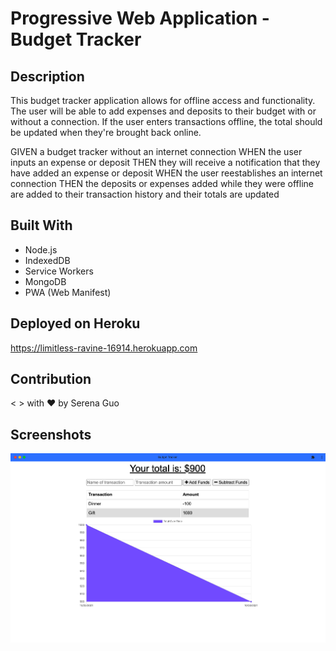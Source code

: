 # Progressive Web Application - Budget Tracker


## Description
This budget tracker application allows for offline access and functionality. The user will be able to add expenses and deposits to their budget with or without a connection. If the user enters transactions offline, the total should be updated when they're brought back online.

GIVEN a budget tracker without an internet connection
WHEN the user inputs an expense or deposit
THEN they will receive a notification that they have added an expense or deposit
WHEN the user reestablishes an internet connection
THEN the deposits or expenses added while they were offline are added to their transaction history and their totals are updated

## Built With
* Node.js
* IndexedDB
* Service Workers
* MongoDB
* PWA (Web Manifest)


## Deployed on Heroku
<https://limitless-ravine-16914.herokuapp.com>


## Contribution
< > with ❤️  by Serena Guo


## Screenshots
![the screenshot of the application](snapshots/screenshot.png)


